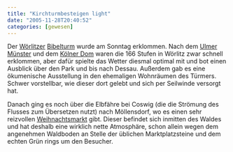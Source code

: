 ```yaml
---
title: "Kirchturmbesteigen light"
date: "2005-11-28T20:40:52"
categories: [gewesen]
---
```


Der [Wörlitzer](http://www.woerlitz-information.de) [Bibelturm](http://www.bibelturm.de) wurde am Sonntag erklommen. Nach dem [Ulmer Münster](/2005/10/05/in-ulm-um-ulm-und-um-ulm-herum/) und dem [Kölner Dom](/2005/09/09/koln-im-september/) waren die 166 Stufen in Wörlitz zwar schnell erklommen, aber dafür spielte das Wetter diesmal optimal mit und bot einen Ausblick über den Park und bis nach Dessau. Außerdem gab es eine ökumenische Ausstellung in den ehemaligen Wohnräumen des Türmers. Schwer vorstellbar, wie dieser dort gelebt und sich per Seilwinde versorgt hat.

Danach ging es noch über die Elbfähre bei Coswig (die die Strömung des Flusses zum Übersetzen nutzt) nach Möllensdorf, wo es einen sehr reizvollen [Weihnachtsmarkt](http://www.holzschroeter.de/informationen.htm) gibt. Dieser befindet sich inmitten des Waldes und hat deshalb eine wirklich nette Atmosphäre, schon allein wegen dem angenehmen Waldboden an Stelle der üblichen Marktplatzsteine und dem echten Grün rings um den Besucher.
